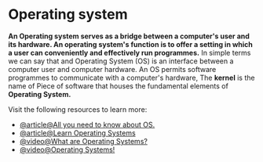 # Operating system

**An Operating system serves as a bridge between a computer's user and its hardware. An operating system's function is to offer a setting in which a user can conveniently and effectively run programmes.**
In simple terms we can say that and Operating System (OS) is an interface between a computer user and computer hardware.
An OS permits software programmes to communicate with a computer's hardware, The **kernel** is the name of Piece of software that houses the fundamental elements of **Operating System.**

Visit the following resources to learn more:

- [@article@All you need to know about OS.](https://www.javatpoint.com/os-tutorial)
- [@article@Learn Operating Systems](https://www.tutorialspoint.com/operating_system/os_overview.htm)
- [@video@What are Operating Systems?](https://www.youtube.com/watch?v=pVzRTmdd9j0)
- [@video@Operating Systems!](https://www.youtube.com/watch?v=vBURTt97EkA&list=PLBlnK6fEyqRiVhbXDGLXDk_OQAeuVcp2O)
